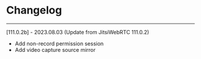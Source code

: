 # Changelog

--------------------------------------------
[111.0.2b] - 2023.08.03 (Update from JitsiWebRTC 111.0.2)

- Add non-record permission session
- Add video capture source mirror
